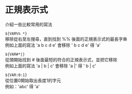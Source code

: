 # 正規表示式

介紹一些比較常用的寫法

`${VAR%% *}`  
移除從右至左搜尋，直到找到 %% 後面的正規表示式的最長字串  
例如上面的寫法 'a b c d e' 會移除 ' b c d e' 得 'a'

`${VAR#*|}`  
從頭開始找到 \# 後面最短的符合的正規表示式，並把它移除  
例如上面的寫法 'a \| b \| c' 會移除 'a \|' 得 ' b \| c'

`${VAR:0:1}`  
從位置0開始取出長度1的字元  
例如：'abc' 得 'a'

